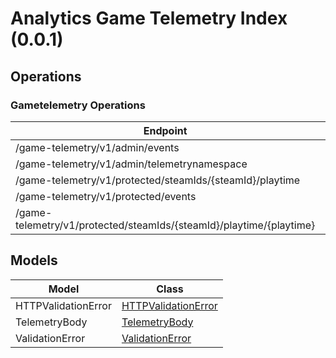 [//]: # (<< template file: justice_py_sdk_codegen/__main__.py)

# Analytics Game Telemetry Index (0.0.1)


## Operations

### Gametelemetry Operations
| Endpoint | Method | ID | Class | Wrapper |
|---|---|---|---|---|
| /game-telemetry/v1/admin/events | GET | admin_get_events_game_telemetry_v1_admin_events_get | [AdminGetEventsGameTelemetryV1AdminEventsGet](../accelbyte_py_sdk/api/gametelemetry/operations/gametelemetry_operations/admin_get_events_game_t_bd1598.py) | [admin_get_events_game_telemetry_v1_admin_events_get](../accelbyte_py_sdk/api/gametelemetry/wrappers/_gametelemetry_operations.py) |
| /game-telemetry/v1/admin/telemetrynamespace | GET | admin_get_namespace_game_telemetry_v1_admin_telemetrynamespace_get | [AdminGetNamespaceGameTelemetryV1AdminTelemetrynamespaceGet](../accelbyte_py_sdk/api/gametelemetry/operations/gametelemetry_operations/admin_get_namespace_gam_c3ba95.py) | [admin_get_namespace_game_telemetry_v1_admin_telemetrynamespace_get](../accelbyte_py_sdk/api/gametelemetry/wrappers/_gametelemetry_operations.py) |
| /game-telemetry/v1/protected/steamIds/{steamId}/playtime | GET | protected_get_playtime_game_telemetry_v1_protected_steamIds__steamId__playtime_get | [ProtectedGetPlaytimeGameTelemetryV1ProtectedSteamIdsSteamIdPlaytimeGet](../accelbyte_py_sdk/api/gametelemetry/operations/gametelemetry_operations/protected_get_playtime__9a0e17.py) | [protected_get_playtime_game_telemetry_v1_protected_steam_ids_steam_id_playtime_get](../accelbyte_py_sdk/api/gametelemetry/wrappers/_gametelemetry_operations.py) |
| /game-telemetry/v1/protected/events | POST | protected_save_events_game_telemetry_v1_protected_events_post | [ProtectedSaveEventsGameTelemetryV1ProtectedEventsPost](../accelbyte_py_sdk/api/gametelemetry/operations/gametelemetry_operations/protected_save_events_g_832bbb.py) | [protected_save_events_game_telemetry_v1_protected_events_post](../accelbyte_py_sdk/api/gametelemetry/wrappers/_gametelemetry_operations.py) |
| /game-telemetry/v1/protected/steamIds/{steamId}/playtime/{playtime} | PUT | protected_update_playtime_game_telemetry_v1_protected_steamIds__steamId__playtime__playtime__put | [ProtectedUpdatePlaytimeGameTelemetryV1ProtectedSteamIdsSteamIdPlaytimePlaytimePut](../accelbyte_py_sdk/api/gametelemetry/operations/gametelemetry_operations/protected_update_playti_4b5b85.py) | [protected_update_playtime_game_telemetry_v1_protected_steam_ids_steam_id_playtime_playtime_put](../accelbyte_py_sdk/api/gametelemetry/wrappers/_gametelemetry_operations.py) |


## Models
| Model | Class |
|---|---|
| HTTPValidationError | [HTTPValidationError](../accelbyte_py_sdk/api/gametelemetry/models/http_validation_error.py) |
| TelemetryBody | [TelemetryBody](../accelbyte_py_sdk/api/gametelemetry/models/telemetry_body.py) |
| ValidationError | [ValidationError](../accelbyte_py_sdk/api/gametelemetry/models/validation_error.py) |
